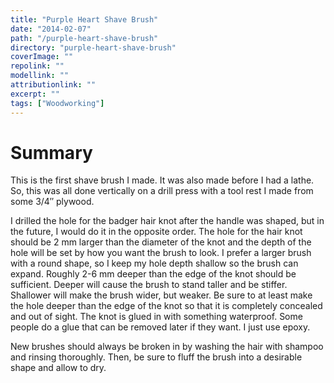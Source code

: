 ```yaml
---
title: "Purple Heart Shave Brush"
date: "2014-02-07"
path: "/purple-heart-shave-brush"
directory: "purple-heart-shave-brush"
coverImage: ""
repolink: ""
modellink: ""
attributionlink: ""
excerpt: ""
tags: ["Woodworking"]
---
```


# Summary

This is the first shave brush I made. It was also made before I had a lathe. So, this was all done vertically on a drill press with a tool rest I made from some 3/4″ plywood.

I drilled the hole for the badger hair knot after the handle was shaped, but in the future, I would do it in the opposite order. The hole for the hair knot should be 2 mm larger than the diameter of the knot and the depth of the hole will be set by how you want the brush to look. I prefer a larger brush with a round shape, so I keep my hole depth shallow so the brush can expand. Roughly 2-6 mm deeper than the edge of the knot should be sufficient. Deeper will cause the brush to stand taller and be stiffer. Shallower will make the brush wider, but weaker. Be sure to at least make the hole deeper than the edge of the knot so that it is completely concealed and out of sight. The knot is glued in with something waterproof. Some people do a glue that can be removed later if they want. I just use epoxy.

New brushes should always be broken in by washing the hair with shampoo and rinsing thoroughly. Then, be sure to fluff the brush into a desirable shape and allow to dry.
